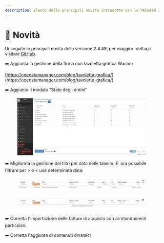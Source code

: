 ```yaml
---
description: Elenco delle principali novità introdotte con la release 2.4.48.
---
```


# 📣 Novità

Di seguito le principali novità della versione 2.4.48, per maggiori dettagli visitare [GitHub](https://github.com/devcode-it/openstamanager).

➡️ Aggiunta la gestione della firma con tavoletta grafica Wacom

[https://openstamanager.com/blog/tavoletta-grafica/](https://openstamanager.com/blog/tavoletta-grafica/)

➡️ Aggiunto il modulo "Stato degli ordini"

<figure><img src=".gitbook/assets/immagine (601).png" alt=""><figcaption></figcaption></figure>

➡️ Migliorata la gestione dei filtri per data nelle tabelle. E' ora possibile filtrare per > o < una determinata data:

<figure><img src=".gitbook/assets/immagine (602).png" alt=""><figcaption></figcaption></figure>

<figure><img src=".gitbook/assets/immagine (603).png" alt=""><figcaption></figcaption></figure>

➡️  Corretta l'importazione delle fatture di acquisto con arrotondamenti particolari.

➡️ Corretta l'aggiunta di contenuti dinamici
